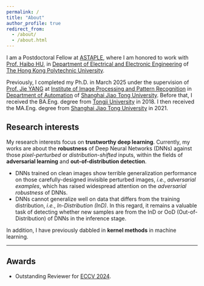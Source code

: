 ```yaml
---
permalink: /
title: "About"
author_profile: true
redirect_from: 
  - /about/
  - /about.html
---
```


I am a Postdoctoral Fellow at [ASTAPLE](https://www.astaple.com/), where I am honored to work with [Prof. Haibo HU](https://haibohu.org/), in [Department of Electrical and Electronic Engineering](https://www.polyu.edu.hk/eee/?sc_lang=en) of [The Hong Kong Polytechnic University](https://www.polyu.edu.hk/en/).

Previously, I completed my Ph.D. in March 2025 under the supervision of [Prof. Jie YANG](https://scholar.google.com/citations?user=tmx7tu8AAAAJ&hl=en) at [Institute of Image Processing and Pattern Recognition](http://www.pami.sjtu.edu.cn/) in [Department of Automation](https://automation.sjtu.edu.cn/) of [Shanghai Jiao Tong University](https://www.sjtu.edu.cn/). Before that, I received the BA.Eng. degree from [Tongji University](https://www.tongji.edu.cn/) in 2018. I then received the MA.Eng. degree from [Shanghai Jiao Tong University](https://www.sjtu.edu.cn/) in 2021.


Research interests
---
My research interests focus on **trustworthy deep learning**. Currently, my works are about the **robustness** of Deep Neural Networks (DNNs) against those *pixel-perturbed* or *distribution-shifted* inputs, within the fields of **adversarial learning** and **out-of-distribution detection**.

- DNNs trained on clean images show terrible generalization performance on those carefully-designed invisible perturbed images, *i.e.*, *adversarial examples*, which has raised widespread attention on the *adversarial robustness* of DNNs.
- DNNs cannot generalize well on data that differs from the training distribution, *i.e.*, *In-Distribution (InD)*. In this regard, it remains a valuable task of detecting whether new samples are from the InD or OoD (Out-of-Distribution) of DNNs in the inference stage.

In addition, I have previously dabbled in **kernel methods** in machine learning.

---


Awards
---
- Outstanding Reviewer for [ECCV 2024](http://fanghenshaometeor.github.io/files/outstandingreviewereccv2024.pdf).
